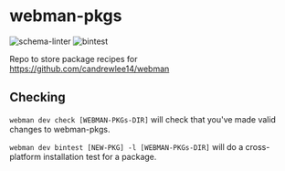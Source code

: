 # webman-pkgs
![schema-linter](https://github.com/candrewlee14/webman-pkgs/actions/workflows/schema-linter.yml/badge.svg)
![bintest](https://github.com/candrewlee14/webman-pkgs/actions/workflows/bintest.yml/badge.svg)

Repo to store package recipes for https://github.com/candrewlee14/webman

## Checking

`webman dev check [WEBMAN-PKGs-DIR]` will check that you've made valid changes to webman-pkgs.

`webman dev bintest [NEW-PKG] -l [WEBMAN-PKGs-DIR]` will do a cross-platform installation test for a package.

